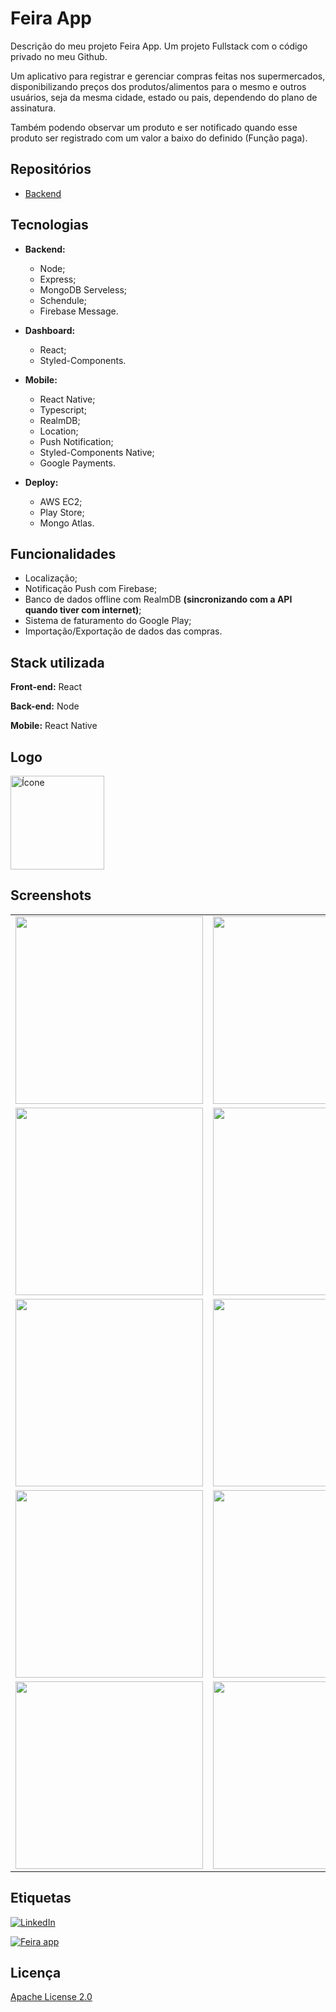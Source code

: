 
# Feira App 

Descrição do meu projeto Feira App. 
Um projeto Fullstack com o código privado no meu Github.

Um aplicativo para registrar e gerenciar compras feitas nos supermercados, disponibilizando preços dos produtos/alimentos para o mesmo e outros usuários, seja da mesma cidade, estado ou pais, dependendo do plano de assinatura.

Também podendo observar um produto e ser notificado quando esse produto ser registrado com um valor a baixo do definido (Função paga).

## Repositórios
- [Backend](https://github.com/JoseMayconHS/feiraapp-backend)


## Tecnologias

- **Backend:**
    - Node;
    - Express;
    - MongoDB Serveless;
    - Schendule;
    - Firebase Message.

- **Dashboard:**
    - React;
    - Styled-Components.

- **Mobile:**
    - React Native;
    - Typescript;
    - RealmDB;
    - Location;
    - Push Notification;
    - Styled-Components Native;
    - Google Payments.

- **Deploy:**
    - AWS EC2;
    - Play Store;
    - Mongo Atlas.

## Funcionalidades

- Localização;
- Notificação Push com Firebase; 
- Banco de dados offline com RealmDB **(sincronizando com a API quando tiver com internet)**;
- Sistema de faturamento do Google Play;
- Importação/Exportação de dados das compras.


## Stack utilizada

**Front-end:** React

**Back-end:** Node

**Mobile:** React Native


## Logo

<img width='150' alt='Ícone' src='https://s3.sa-east-1.amazonaws.com/jmayconhs.repos/feiraapp/app/icon-rounded.png'>

## Screenshots
<table>
    <tr>
        <td><img width='300' alt='' src='https://s3.sa-east-1.amazonaws.com/jmayconhs.repos/feiraapp/app/1.png'></td>
        <td><img width='300' alt='' src='https://s3.sa-east-1.amazonaws.com/jmayconhs.repos/feiraapp/app/2.png'></td>
        <td><img width='300' alt='' src='https://s3.sa-east-1.amazonaws.com/jmayconhs.repos/feiraapp/app/3.png'></td>
    </tr>
        <tr>
        <td><img width='300' alt='' src='https://s3.sa-east-1.amazonaws.com/jmayconhs.repos/feiraapp/app/4.png'></td>
        <td><img width='300' alt='' src='https://s3.sa-east-1.amazonaws.com/jmayconhs.repos/feiraapp/app/5.png'></td>
        <td><img width='300' alt='' src='https://s3.sa-east-1.amazonaws.com/jmayconhs.repos/feiraapp/app/6.png'></td>
    </tr>
        <tr>
        <td><img width='300' alt='' src='https://s3.sa-east-1.amazonaws.com/jmayconhs.repos/feiraapp/app/7.png'></td>
        <td><img width='300' alt='' src='https://s3.sa-east-1.amazonaws.com/jmayconhs.repos/feiraapp/app/8.png'></td>
        <td><img width='300' alt='' src='https://s3.sa-east-1.amazonaws.com/jmayconhs.repos/feiraapp/app/9.png'></td>
    </tr>
        <tr>
        <td><img width='300' alt='' src='https://s3.sa-east-1.amazonaws.com/jmayconhs.repos/feiraapp/app/10.png'></td>
        <td><img width='300' alt='' src='https://s3.sa-east-1.amazonaws.com/jmayconhs.repos/feiraapp/app/11.png'></td>
        <td><img width='300' alt='' src='https://s3.sa-east-1.amazonaws.com/jmayconhs.repos/feiraapp/app/12.png'></td>
    </tr>
        <tr>
        <td><img width='300' alt='' src='https://s3.sa-east-1.amazonaws.com/jmayconhs.repos/feiraapp/app/13.png'></td>
        <td><img width='300' alt='' src='https://s3.sa-east-1.amazonaws.com/jmayconhs.repos/feiraapp/app/14.png'></td>
        <td><img width='300' alt='' src='https://s3.sa-east-1.amazonaws.com/jmayconhs.repos/feiraapp/app/15.png'></td>
    </tr>
</table>


## Etiquetas


[![LinkedIn](https://img.shields.io/static/v1?label=Visite%20meu&message=LinkedIn&color=blue)](https://www.linkedin.com/in/josé-maycon-19a217190/)

[![Feira app](https://img.shields.io/static/v1?label=Disponivel%20para%20&message=Android&color=purple)](https://play.google.com/store/apps/details?id=com.mayconsilva.feiraapp)


## Licença

[Apache License 2.0](https://choosealicense.com/licenses/apache-2.0)

